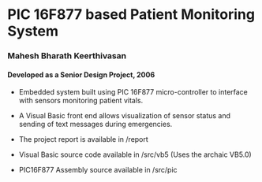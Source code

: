 # PIC 16F877 based Patient Monitoring System 

### Mahesh Bharath Keerthivasan
#### Developed as a Senior Design Project, 2006


- Embedded system built using PIC 16F877 micro-controller to interface with sensors monitoring patient vitals. 
- A Visual Basic front end allows visualization of sensor status and sending of text messages during emergencies. 

- The project report is available in /report
- Visual Basic source code available in /src/vb5 (Uses the archaic VB5.0)
- PIC16F877 Assembly source available in /src/pic


